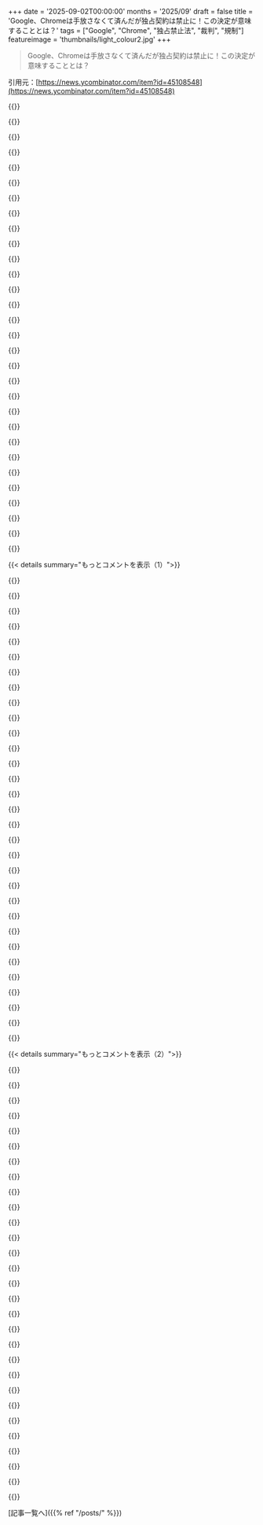 +++
date = '2025-09-02T00:00:00'
months = '2025/09'
draft = false
title = 'Google、Chromeは手放さなくて済んだが独占契約は禁止に！この決定が意味することとは？'
tags = ["Google", "Chrome", "独占禁止法", "裁判", "規制"]
featureimage = 'thumbnails/light_colour2.jpg'
+++

> Google、Chromeは手放さなくて済んだが独占契約は禁止に！この決定が意味することとは？

引用元：[https://news.ycombinator.com/item?id=45108548](https://news.ycombinator.com/item?id=45108548)




{{<matomeQuote body="裁判の公式文書はこちらだよ。<br>https://storage.courtlistener.com/recap/gov.uscourts.dcd.223..." userName="colesantiago" createdAt="2025/09/02 20:26:47" color="">}}




{{<matomeQuote body="記者ってさ、裁判の判決PDFを記事に直接貼ってくれないのホント不満なんだよね。ジャーナリズムの標準としてPDFは必須だと思う。あと、裁判官がデータ共有を命じた根拠や詳細（どんなデータ、どれくらい匿名化とか）が知りたいな。FTCとかじゃなくて裁判官が決めるもんなの？" userName="supernova87a" createdAt="2025/09/02 21:30:17" color="#ff33a1">}}




{{<matomeQuote body="記者がPDFを直接リンクしないのは、直帰率を下げてエンゲージメントを上げたいからじゃない？科学論文もそうだよ。一部の出版社はPDFを自社でホストして読者を囲い込むし、これはPDFが改訂されたり削除されたりするのへの対策でもあるみたいだね。" userName="Hard_Space" createdAt="2025/09/02 21:43:47" color="#45d325">}}




{{<matomeQuote body="広告ビジネスではドメイン外にリンクしないのが鉄則だよ。ユーザーがページを離れると広告収入が減るからね。メディアがAIを恐れるのも同じで、LLMは一次情報を要約して、メディアを飛ばしちゃうようになる。裁判の記事もAIがまとめた方がよっぽどいいだろ。" userName="Workaccount2" createdAt="2025/09/02 21:47:38" color="#45d325">}}




{{<matomeQuote body="Wikipediaの教訓は、リンクを貼るほどみんな戻ってくるってことだよ。サイトが役に立つから人が来るんだ。リンクがなくても離れる人はいるし、関連情報へのリンクは読者を引き戻すのにすごく価値があると思うな。" userName="bawolff" createdAt="2025/09/02 23:59:36" color="">}}




{{<matomeQuote body="LLMが裁判の判決みたいな生データをちゃんと文脈に沿って説明したり、大事な詳細や影響を解説できるかについては疑問だな。要約はできるだろうけど。ジャーナリズムへの影響は心配だし、調査報道は広告で成り立ってるから、それがなくなったら「第四の権力」としての報道機関が失われちゃう。メディアがこうなった原因もあるけど、大きな損失だよ。" userName="bc569a80a344f9c" createdAt="2025/09/02 22:43:39" color="#ff5733">}}




{{<matomeQuote body="記者が一次情報をリンクしないのは、Web以前からの「ゲートキーパー」意識が原因だよ。読者は生データなんか扱えないって思ってるんだ。記者にとっては、リンクを貼るなんてデメリットしかないのさ。間違いが見つかるリスクも高まるし、情報を都合よく解釈しにくくなるだろ。リンクしないのが彼らにとっては正解なんだよ。" userName="mike_hearn" createdAt="2025/09/03 07:50:59" color="#ff33a1">}}




{{<matomeQuote body="何言ってるの？Wikipediaはすごく人気のあるサイトの一つじゃん。" userName="kelvinjps10" createdAt="2025/09/03 00:18:21" color="">}}




{{<matomeQuote body="死んでるとは言わないけど、Wikipediaは衰退してるね。AIがWikipediaの内容を引用元なしで表示するようになって、Wikipediaへのリンクが減ったのが原因の一つみたい。トラフィック減少の大きな要因だよ。" userName="tyingq" createdAt="2025/09/03 00:45:54" color="#ff33a1">}}




{{<matomeQuote body="大手ニュース機関では、ジャーナリストが記事をCMSに入力すると、それがワークフローに乗って何人かの編集者に見られるんだ。編集者は明確さ、文法、スタイルなんかを直す。リンクは編集者か自動システムによってどこかの段階で追加されるんだ。ジャーナリストたちが「文化」としてリンクを記事に入れないように企んでるなんてことはないよ。" userName="gnz11" createdAt="2025/09/03 09:50:49" color="#ff33a1">}}




{{<matomeQuote body="トラフィックが減ったって誰が気にするの？Wikipediaが役に立つのは、たくさんの訪問があるからじゃなくて、そこに載ってる情報のためだよ。" userName="WD-42" createdAt="2025/09/03 01:09:15" color="">}}




{{<matomeQuote body="LLMが裁判所の判決PDFみたいな生のソースを文脈化して、読者に適切に説明するのに向いてるかかなり自信がないって言うなら、今週LLMを使ってみなよ。" userName="nerpderp82" createdAt="2025/09/03 02:45:14" color="">}}




{{<matomeQuote body="記者として言うけど、君たちのコメントはよくある誤解から来てるよ。みんな記者の仕事や出版の仕組みを、実際のプロよりも分かってると思ってるんだよね。でも、記者は君が批判してることとは多分関係ないよ。リンクポリシーは記者の仕事じゃない。多分SEO“専門家”とか上級管理職が、記事に何を載せるか載せないかを決めてるんだ。記事のリンクにはめちゃくちゃ細かいくせに、Taboolaでひどいリンクを載せるのは許したりね。だから、文章を“記者”で始める時は、彼らに変える権限がないことを知っておいてほしいな。" userName="camillomiller" createdAt="2025/09/03 06:43:59" color="#ff5733">}}




{{<matomeQuote body="もしジャーナリストが常にオリジナルソースを含める文化があったり、そうするよう強く主張したりすれば、きっとCMSもそれに対応するはずだよね。ほとんどのジャーナリストは、そういうことに気を使ってないって結論づけてもいいと思うよ。" userName="molf" createdAt="2025/09/03 10:13:46" color="">}}




{{<matomeQuote body="面白い例だね、Googleは以前Wikipediaへのリンクをもっと目立つようにしてたけど、それをやめたらWikipediaの訪問者数がすごく減ったんだ。Wikipediaへの訪問のほとんどがGoogleからの参照だったからね。Googleは元々Wikipediaへ向かっていた視線を、自社の知識グラフ（その多くはWikipediaのコンテンツだけど）やAIが生成したスニペットにシフトさせたんだ。つまり、Wikipediaが外部リンクを惜しまないことが人気の理由の一部だけど、彼らもトラフィック源の“エンゲージメント”思考の影響を受けてるってことだね。" userName="tyingq" createdAt="2025/09/03 00:43:11" color="#38d3d3">}}




{{<matomeQuote body="裁判の判決や特許なんかの多くは、そもそも著作権がないんだ。だから、ニュースサイトは自分のサイトにコピーを置いて、そこに広告を表示してもいいんだよ。" userName="nradov" createdAt="2025/09/02 23:52:35" color="">}}




{{<matomeQuote body="ここ数年、New York Timesの記事でこれに気づいたよ。記事は今、たくさん内部リンクされてるんだけど、ほとんどの“キーワード”が同じトピックの過去記事にリンクしてるだけで、Timesのサイトを離れるリンクはめったにないんだ。例外は、Timesがカバーしてないけど他の出版物が報じた過去記事を参照する必要がある時だけ。ソースへのリンクはほとんどないし、もしあってもTimes自身のサイトにあるPDF埋め込みだよ。彼らや他の大手出版物のSEOエディターたちが、メトリクス（指標）のためにそうすべきだと決めたんだろうね。PDFにリンクしたら、みんなクリックしてサイトを離れちゃうってことを理解してるんだ。それは正しいけど、イライラするよね。" userName="rafram" createdAt="2025/09/02 22:45:05" color="#785bff">}}




{{<matomeQuote body="これはインターネットで一番嫌いなことの一つだよ。時には、ニュースサイトがある会社について報道してるのに、その会社のページへのリンクが一つもなくて、代わりにその会社に関する以前の別の記事にリンクしてるなんて、ばかげてることもある。どれだけ自信がないんだよ？" userName="upcoming-sesame" createdAt="2025/09/02 22:44:47" color="">}}




{{<matomeQuote body="これは政治的なツールでもあるよ。およそ1年前、NYTimesが“ガザで本当に飢饉を宣言できるのは誰か？”っていう記事を書いた時、記事の結論は「まぁ、本当に複雑だけど、ガザは公式には飢饉じゃない」って感じだった。その結論と表現は疑わしかったね。実際のUNや世界食糧計画の報告書にリンクしてるか探してみたんだ。公式な結論は、ガザの大部分はすでに公式に飢饉状態だけど、ガザ全体がそうじゃないってことだった。ガザの残りの地域は、飢饉の一段下か二段下のレベルで、それらのレベルは“食料緊急事態”とか呼ばれてたね。要するに、それらの下位レベルは一般人ならおそらく飢饉と呼ぶだろうけど、Timesは他のレベルや、一部が飢饉レベルにあることを触れず、“ガザは飢饉じゃない”とだけ言ったんだ。実際の報告書にたどり着くには、NYTimesの他の記事を経由して5つか6つの見つけにくいバックリンクを辿る必要があったよ。各記事にはさらにNYTimesのリンクがたくさんあって、本物を見つけるのはまず無理だったね。" userName="skrtskrt" createdAt="2025/09/02 23:14:02" color="#38d3d3">}}




{{<matomeQuote body="記事がどこから来たのか正直に教えてくれれば、もっと読んで信頼するのに。それがガイドになればいいのにね。" userName="supernova87a" createdAt="2025/09/02 22:11:14" color="#ff5733">}}




{{<matomeQuote body="でもさ、もし自分たちのサイトに載せてるなら、何か理由で改変されてないってどうやって分かるの？もう「真実の源」じゃないじゃん。" userName="justinclift" createdAt="2025/09/03 00:24:47" color="#ff33a1">}}




{{<matomeQuote body="LLMはすでに文脈を理解して説明するのがめちゃくちゃ得意なんだよ。Hacker NewsがAIを嫌いすぎなのが信じられないね。時代に乗り遅れてるよ。" userName="halJordan" createdAt="2025/09/03 00:33:26" color="">}}




{{<matomeQuote body="メディアへの批判はもっともだけど、記者が読者にファクトチェックされるのが怖くてリンクを貼らないってのは間違いだよ。大手ニュース機関での経験がないことの証拠だね。" userName="gnz11" createdAt="2025/09/03 10:41:07" color="#ff5c5c">}}




{{<matomeQuote body="Ars Technicaに拍手！彼らは広告収入が減るとか、ページ滞在時間が短くなるとかを気にせずPDFリンクをくれるんだよね。素晴らしいよ。" userName="Barbing" createdAt="2025/09/02 21:43:55" color="#45d325">}}




{{<matomeQuote body="だから大手ニュースメディアの科学・技術記事は読まないんだ。論文へのリンクを絶対貼らないから、いつも自分で探す羽目になるんだよね。小さいメディアだとそんなにないし、メールすれば数時間でリンクを貼ってくれることもあるよ。" userName="chneu" createdAt="2025/09/03 01:32:43" color="#45d325">}}




{{<matomeQuote body="Ars Technicaの購読者だったけど、最近の「enshittification」が酷くて去年解約したんだ。ポジティブレビューを信じて買った製品が、機能について嘘ついてたって分かってね。明らかにArsが企業から金もらってたか、仕事が下手か。ポップアップもうざいし、解約してよかったって思ってるよ。" userName="ninkendo" createdAt="2025/09/02 23:37:15" color="#ff33a1">}}




{{<matomeQuote body="特許侵害の記事で特許番号が引用されないのも同じくらいうざいよね。21世紀のジャーナリズムの基本中の基本だよ。AI駆動のリンク挿入拡張機能が必要だね。KagiならSEOの悪だくみもしなさそうだし、良い機能になりそう。" userName="kevin_thibedeau" createdAt="2025/09/02 22:30:43" color="#45d325">}}




{{<matomeQuote body="これは、外部リンクがエンゲージメントを低下させる例というより、Googleがその中間者・市場での地位を乱用して、ユーザーを自社のページに長く留めておくためって側面が強いと思うよ。" userName="VoidWhisperer" createdAt="2025/09/03 03:09:27" color="#785bff">}}




{{<matomeQuote body="この問題はエディターに関係があるね。訪問者数が減ると、長い目で見ればエディターも減るっていう理論があるんだ。" userName="jowea" createdAt="2025/09/03 01:52:38" color="">}}




{{<matomeQuote body="記者の記事にオリジナルソースのリンクが全然載ってないのは、何か理由があるはずだよね。" userName="dboreham" createdAt="2025/09/03 12:58:06" color="">}}




{{< details summary="もっとコメントを表示（1）">}}

{{<matomeQuote body="チェックサムを投稿してくれよ、冗談だけど。裁判所はGPG署名するとか、そういうのやった方がいいんじゃない？そうすれば、特定の文書の作成者を検証できるでしょ。" userName="8n4vidtmkvmk" createdAt="2025/09/03 03:31:49" color="">}}




{{<matomeQuote body="これってGoogleの驚くべき勝利だよね、彼らはすごく喜んでるはず。望むもの（全てを囲い込むこと）をほぼ手に入れたし、検索契約で「今はできない」って理由で断れる交渉力も得たわけだし。<br>裁判官がAIの台頭を考慮してる理由が全然わかんないよ。これは根本的に反競争的な決定だね。" userName="fidotron" createdAt="2025/09/02 21:05:17" color="#ff5733">}}




{{<matomeQuote body="裁判官は厳しい罰則を適用しないための口実を探してた感じがするね。GoogleがAIを競合として持ち出したから、裁判官はそれを非常に軽微な罰則のための妥当な言い訳として受け入れたんだろ。" userName="stackskipton" createdAt="2025/09/02 21:13:47" color="#38d3d3">}}




{{<matomeQuote body="AIは競合だよ。AIが代替手段を提供したせいでStackOverflowが死んだの知ってる？検索でも同じことが起きてるんだ。<br>「ChatGPTは検索エンジンじゃない」って思うかもしれないけど、それは本当だね。特定のウェブサイトを探すとか、検索エンジンで使うような全てのクエリは扱えない。でも、扱えるクエリはたくさんあるよ。<br>俺の最近の履歴だと、例えばVCSで共有ライブラリをロードして関数を呼ぶ方法とか、PAM設定のキーワードの意味とか、車のルーフラックの名称とか、printfで文字列を右パディングする方法とか。これらは全部前はGoogleで調べてたけど、ChatGPTの方が今は全体的にもっと良い体験を提供してくれるね。たまに嘘つくけど、かなり核心を突いてくれるし、今のところ広告もないしね！ちなみに、パーソナリティモードを”Robot”に設定するとイライラしなくなるってヒントをもらったよ！" userName="IshKebab" createdAt="2025/09/02 21:53:35" color="#ff5c5c">}}




{{<matomeQuote body="ChatGPTやClaudeを検索の有効な代替手段だと見てないの？俺の検索クエリのかなりの部分を置き換えてるけどね。" userName="jonas21" createdAt="2025/09/02 21:23:57" color="#ff5c5c">}}




{{<matomeQuote body="つまり、それは正当な懸念だよね。Googleは今、Gen Zや特にGen Alphaが、Googleが以前は答えてたような質問をする時にChatGPTを第一に使うことを選んでるせいで、すごく苦しんでるんだ。<br>それがChromeを製品として維持すべきかどうかは議論の余地があるけどね。" userName="judge2020" createdAt="2025/09/02 21:22:40" color="#ff5733">}}




{{<matomeQuote body="良い独占禁止法の下では、彼らをこの状況に陥れた原因を是正すべきであって、彼らの将来を心配すべきじゃないんだよ。<br>Chromeと契約が彼らをここまで連れてきたんだから、それを解体するべきだ。もしそれがGoogleを弱体化させ、AIが彼らを仕留めることになっても、それはただの創造的破壊が働いたってだけで、まあいいじゃないか。" userName="stackskipton" createdAt="2025/09/02 21:28:08" color="#38d3d3">}}




{{<matomeQuote body="俺はそうは思わないね。一次情報源を読む方が好きだよ。LLMの要約は結局のところ確率的で、構文に基づいているだけだからね。俺はよく意味論を探してるんだけど、LLMは本当にそれを提供してくれないんだ。" userName="bediger4000" createdAt="2025/09/02 21:26:24" color="#38d3d3">}}




{{<matomeQuote body="＞ChatGPTとClaudeを検索の有効な代替手段だと見てないの？<br>このサブスレッドは典型的なHNだよ。みんなが「AIは検索にとって脅威だ」っていう元の前提の何らかの形を唱えるために、ものすごい数の返信が殺到してるね……でも、今日のLLMアシスト検索体験で群を抜いて最高なのが、Googleプロンプトで無料で利用できるっていう事実には全然触れてない。全然比較にならないレベルだよ、本当に。<br>ここではみんな自分の立場を固定しすぎてて、その意見の対象となる市場を調査しようとさえしてないんだ。（うん、彼らが俺に給料を払ってるから偏見があるのは確かだと思う。でもAIじゃなくてファームウェアの仕事だけどね。）" userName="ajross" createdAt="2025/09/02 22:33:44" color="#ff5c5c">}}




{{<matomeQuote body="ChatGPTがGoogle、ましてKagiみたいなちゃんとした検索エンジンより全体的に良い体験を提供してるって意見には同意できないな。キーワードがわからなくて平易な英語で何か質問する必要があることなんて滅多にないから、LLMの唯一の利点も意味ないんだよ。それに、LLMはでたらめをよく言う（たまにじゃなく、かなりね）から、言うことを何も信用できない。少なくとも検索エンジンなら特定のサイトが信頼できるか判断できるけど、LLMだと全くわからないんだ。みんなLLMが情報探しにはるかに良いっていつも言うけど、俺自身のユーザー体験とは全く違うんだよな。" userName="bigstrat2003" createdAt="2025/09/02 23:19:14" color="#38d3d3">}}




{{<matomeQuote body="まさにこれだよ！LLMはクリック、読み込み、調査、そして多くの場合は「作成」まで全部やってくれるんだ。情報源も示してくれるから、もしAIが嘘ついてるか疑問に思っても、情報を探すのに経た全ステップが見えるからすぐに確認できる。それに、Google検索を置き換えるだけでなく、Google検索じゃ元々できなかった画像、図、絵、その他無数の「新しい作業」も作ってくれるんだ。誓って言うけど、この一週間だけで、普段なら数週間かかっていたことが数時間で終わってるよ。例えば、既存のデザインに基づいてコールアウト付きの地図を作成する（これ、昔ならプロか少なくとも腕の立つアマチュアのデザイン作業に数時間かかっただろうけど、ChatGPTで10分）。特定の住所の屋根の影が、時間帯によって太陽光発電システムの出力にどれくらい影響するかを調べる（これは俺一人じゃできなかったタスク）。家の柱の構造荷重計算（これも一人じゃできなかった）。もちろん、これらのことは間違っちゃいけないから、ChatGPTを盲信することはできないけど、怪しいChatGPTの出力はすべて（皮肉だけど）Googleでキーワード検索して、ChatGPTが何を言ってるのか正確に理解するようにしてる。でも、これらを行うのにかかる時間、検索の手間、コストは桁違いに少ないんだ。<br>追伸：この判決が正しいとは言ってないよ。ただ、Googleが以前の決算発表でどんな数字を出してたとしても、LLMがGoogle検索にとって存続の危機であることは間違いないって言ってるだけさ。" userName="harmmonica" createdAt="2025/09/02 22:12:46" color="#785bff">}}




{{<matomeQuote body="部外者（Alphabet株主）の視点から言わせてもらうと、アメリカの法制度はかなり壊れてるように見えるね。" userName="lysace" createdAt="2025/09/02 21:39:05" color="">}}




{{<matomeQuote body="まったくの新規参入者がGoogleからシェアを奪えたっていうのは、独占状態じゃなかったことの現実的な証拠だよな。Googleの競合（Bingなど）が単にダメで、もっと良くなるためにお金を使わなかっただけってことだろ。" userName="xnx" createdAt="2025/09/02 21:31:23" color="#ff33a1">}}




{{<matomeQuote body="みんなってそんな風にインターネット検索するの？キーワードとか探してるサイトの名前とか、読みたいトピックじゃなくて、検索ボックスに具体的な質問をフルセンテンスで入力するの？俺は古臭い人間だから、インターネット検索が実質キーワード検索だった時代から来てて、検索ボックスに実際の英語の質問をフルセンテンスで入力するなんて思いもしなかったよ。もし今、ほとんどの人がそうやって検索エンジンを使ってるなら、「プロンプトを入力する」への移行は思ったよりスムーズだろうね。" userName="ryandrake" createdAt="2025/09/03 00:15:34" color="">}}




{{<matomeQuote body="家の柱の構造荷重計算？ChatGPTに頼ってるの？結果はどうやってチェックするんだよ？それってちょっと危なくない？" userName="qnleigh" createdAt="2025/09/03 05:19:37" color="">}}




{{<matomeQuote body="この使い方なら危険じゃないんだよ。誤差がある可能性は最初から分かってたし、自分や他人を危険に晒すようなことにはChatGPTは頼らない（このプロジェクトは俺の家でのことだしね）。<br>とはいえ、「頼ってる」って言葉は大げさだよ。ChatGPTが言ったことを自分で検証できることに頼ってるんだ。ChatGPTやGeminiのすごいところは、少なくとも俺がプロンプトを出すやり方だと、答えに至るまでの全経路を示してくれることなんだ。だから、例えばこの例だと荷重計算とか木材の相対的な強度みたいな「事実」を提示されたら、その詳細をGoogleで調べて、提示された情報が正確か確認する。これで「どうやって時間節約になるの？」って思うかもしれないけど、答えは、以前ならエンジニアを雇わないと答えがわからなかったような問題を、LLMが思考のパートナーとして俺の考える能力のギャップを埋めてくれて、問題の理解と最終的な解決を手伝ってくれるってことだよ。" userName="harmmonica" createdAt="2025/09/03 05:59:38" color="#ff33a1">}}




{{<matomeQuote body="ってことは、Googleへの罰則は、AppleやMozillaへのデフォルト検索契約の支払いをやめるってこと？！それで一体何が解決するんだよ？！（そう、裁判官は最適な市場解決策を探せるらしいけどさ）" userName="bbarnett" createdAt="2025/09/02 21:32:35" color="">}}




{{<matomeQuote body="ChatGPT、GrokとかはGoogleより全体的に良い体験を提供してくれるんだ。だって、答えを直接くれるんだもん。答えが見つかるかもしれないページのリンクじゃなくてね。だから、特定の記事を探してる時以外は、Grokに聞く方が早くて十分な答えが手に入るんだよ。" userName="Andrew_nenakhov" createdAt="2025/09/03 05:33:30" color="">}}




{{<matomeQuote body="StackOverflowはルールがバカげてるし、ユーザーも嫌なやつが多いから、もう終わったよな。これからも本当に問題になるだろうね。AIが殺さなくても、別の何かが殺していただろうし、その「何か別のもの」が今後出てくるかは疑問だ。新しい技術、アルゴリズム、言語、ライブラリが作られ続ける限り、SOみたいな場所の必要性は決してなくならないのにさ。" userName="CamperBob2" createdAt="2025/09/02 23:05:24" color="#38d3d3">}}




{{<matomeQuote body="AIって簡単な質問なら6割くらいはまともな答えくれるけど、残りの4割はもっともらしいデタラメを返すんだよね。" userName="dns_snek" createdAt="2025/09/03 05:58:28" color="#ff5c5c">}}




{{<matomeQuote body="独禁法の執行ってめちゃくちゃ遅いんだよな。Googleの独占は2014年には明らかだったのに、罰則は2030年までかかりそう。国を動かす奴らがいると、忠誠金次第で案件が消えたり作られたりする。Googleが就任資金に100万ドル払っても足りなかったってこと？" userName="ocdtrekkie" createdAt="2025/09/02 21:54:08" color="#38d3d3">}}




{{<matomeQuote body="いや、具体的な解決策はまだ詳しく決まってないんだよ。検索データの共有は含まれるだろうけどね。今回の判決は、議論の範囲を決めて、裁判所が次に動く前に当事者同士で詳細を話し合うように命じただけみたい。" userName="dragonwriter" createdAt="2025/09/02 21:43:59" color="#785bff">}}




{{<matomeQuote body="GPT-5 Thinkingみたいなツールって、一次情報源へのリンクがマジですごいんだよ。遅いけど結果がいいから、ドキュメント探しなんかではもうこれ一択だね。Googleは”あのウェブページに連れてって”っていう検索と地図にしか使わなくなったわ。" userName="sothatsit" createdAt="2025/09/02 21:39:15" color="#45d325">}}




{{<matomeQuote body="「AI overview」ってChatGPTよりも幻覚をよく見る気がするな。あんたは偏見があるだろうし、ChatGPTとか他の似たような製品をちゃんと使ってないから公平な評価ができてないんじゃない？" userName="rs186" createdAt="2025/09/03 01:24:36" color="#785bff">}}




{{<matomeQuote body="まあ、裁判所も俺もあんたの評価には賛成できないな。AIはGoogleにとって脅威だよ。どれくらい脅威かはまだわからないけどね。俺が知ってる一般人は、ほとんどがGeminiとかGoogleのトップページに出てるものを使ってるよ。OpenAIとかで検索を始める人はあんまりいないんだよね。" userName="stackskipton" createdAt="2025/09/02 21:38:16" color="#38d3d3">}}




{{<matomeQuote body="あんたが言ってること、ほとんどの場所でまともじゃないし、合法でもないよ。構造エンジニアがまだ必要だし、あんたが挙げてる情報源はどれも信頼できないからね。" userName="lazide" createdAt="2025/09/03 07:29:23" color="">}}




{{<matomeQuote body="「一次情報源へのリンクがすごい」って言うけど、全部チェックしてるの？それってAIの幻覚かもしれないし、常に確認しないと気づかないかもよ。もしかしたら情報源を間違って理解してる可能性だってあるしね。だいたい正確だからって、いつもそうとは限らないんだから。" userName="Rohansi" createdAt="2025/09/02 21:49:47" color="#785bff">}}




{{<matomeQuote body="あれは検索クエリじゃなくて、AIへのプロンプトの例だと思うな。検索って、簡単な質問でも手間がかかることあるじゃん？例えば、何か物の名前を知りたいとき、どんなサイトが扱ってるかとか、SEOスパムの中からどうやって見つけるか考えて、手で記事を読んで探すんだ。でもAIを使えば”XYZって何ていうの？”って聞けばすぐ答えが返ってくるから楽だよね。" userName="fwipsy" createdAt="2025/09/03 00:30:45" color="#ff5c5c">}}




{{<matomeQuote body="「AI overview」って、幻覚を見ないのを見たことない気がするな。まあ、俺がGoogleにたどり着くのは、人のPCを使うときとか、まだ検索設定してない新しいインストールでだけだけどさ。" userName="zargon" createdAt="2025/09/03 05:47:25" color="#ff5c5c">}}




{{<matomeQuote body="Googleには厳しい罰がほしいけど、他に良い解決策がないんだよな。今のところ提案されてるのは、Chromeが壊れるか、怪しい連中に売られるか。それだと個人データも吸い取られるだろうし、結局破壊されちゃう。この決定が気に入らないのはわかるけど、もっと良い案は聞かないね。" userName="x0x0" createdAt="2025/09/02 23:41:59" color="#ff5c5c">}}

{{</details>}}




{{< details summary="もっとコメントを表示（2）">}}

{{<matomeQuote body="住宅建設の資料ってネットで手に入るし、エンジニアもそれ使ってるんだよ。LLMは入力されたあいまいな言葉から必要な資料や計算を見つけてくれるから、何時間も検索する手間が省ける。吊り橋みたいにリスクが高いものは専門家に任せるべきだけど、家の柱一本みたいな低リスクなことならLLMにDIYの“エンジニアリング”を手伝わせるのもアリだろ？複雑さって、たまに必要以上に誇張されてることもあるんだよな。俺はHN投稿の長文キングだけど、これ読んで何か考え変わった？" userName="harmmonica" createdAt="2025/09/03 20:05:15" color="#38d3d3">}}




{{<matomeQuote body="判事の判断はすごく合理的だと思う。AppleがGoogleを選んだのは、他の検索エンジンがダメだったからでしょ？AppleがGoogleをデフォルトにしたいなら、それは認められるべきだよ。でも、独占契約で市場を独占するのはダメってのは納得。Chromeを巻き込むのは筋違いだよ。Chromeは独占契約じゃなくて、シンプルに「最高の製品」だから普及したんだ。Googleからベストな製品を奪うなんて、政府の私企業への収用と一緒だ。ChatGPTとかAI検索の台頭で、5年後にはGoogleの独占もどうなるか分からないし、ソフトウェアの競争こそが解決策だよ。" userName="Hansenq" createdAt="2025/09/02 21:14:33" color="#ff33a1">}}




{{<matomeQuote body="Chromeが「最高のブラウザ」っていうのは、ちょっと言い過ぎじゃない？俺はGoogle製品好きだけど、ブラウザはAdblockが強力なBraveとかFirefoxを使ってるよ。Chromeもアリだけど、明らかに「最高」ってわけじゃないと思うんだけどな。何がChromeを最高にしてるって思うの？" userName="pinkmuffinere" createdAt="2025/09/02 22:42:01" color="">}}




{{<matomeQuote body="Appleが証言したのは、あの違法なやり方から得られる利益を手放したくなかったからに決まってるだろ。" userName="coliveira" createdAt="2025/09/02 21:34:17" color="">}}




{{<matomeQuote body="Bingだって、Googleの提示額に合わせられる自由があるだろ。" userName="scarface_74" createdAt="2025/09/02 22:05:13" color="">}}




{{<matomeQuote body="でも、Googleの提示額って、裁判で認められた広告独占の資金で賄われてるんだぜ？Bingとか他の競合じゃ、そこまで太刀打ちできないよ。" userName="benoau" createdAt="2025/09/02 22:18:47" color="">}}




{{<matomeQuote body="Microsoftって3.8兆ドルもの会社だぜ。その金額を払うお金がないって、マジで思ってるの？" userName="crazygringo" createdAt="2025/09/02 22:37:01" color="">}}




{{<matomeQuote body="Bing単体じゃそんなに稼いでないし、その金額はMicrosoft全体の年間利益の約4分の1にもなるんだよ。Microsoftはもう、そんな大金をかけて競争するのは無理だと判断済み。AIとか他の検索市場なんて、もっと無理だね。" userName="benoau" createdAt="2025/09/02 22:42:18" color="#ff5733">}}




{{<matomeQuote body="MicrosoftにはBingを強力な競合に育て上げる資金があるんだ。もし彼らがXboxへの投資を優先するなら、それはMicrosoftの選択ミスであって、Googleのせいじゃないよ。" userName="crazygringo" createdAt="2025/09/02 22:58:59" color="#ff33a1">}}




{{<matomeQuote body="ChromeとEdgeって、どっちもChromiumベースだからデスクトップではほとんど差がないよ。タブ開きすぎでどっちも重くなった経験がある。AndroidだとEdgeはExtensionsがあるけど、ChromeのTab Group Carouselの方が使いやすいからChromeに戻しちゃった。デスクトップはEdge使い続けてるよ。" userName="Stratoscope" createdAt="2025/09/02 22:55:14" color="">}}




{{<matomeQuote body="Google Searchが優れてるのは、膨大な検索トラフィックとユーザーインタラクションデータ（クリックとか滞在時間とか）を分析してランキングを改善してるからだよ。競合がこのデータを手に入れられない限り、Googleに勝つのは無理ゲー。年間200億ドル規模の投資でトラフィックとデータを獲得しないと厳しいって話。詳しくは、https://news.ycombinator.com/item?id=45109999 を見てね。もしデータ共有が実現したら少しは公平になるかもね。" userName="keeda" createdAt="2025/09/03 07:20:17" color="#ff5c5c">}}




{{<matomeQuote body="ユーザーがChromeを選ぶのは、それが単純に優れてるからだよ。GoogleにChromeを諦めさせるのは、政府が私企業から財産を取り上げるようなもん。WindowsはEdgeを推してるのに、PCではChromeが不利な状況で勝ち続けてるのが証拠だね。詳細は https://x.com/frantzfries/status/1628178202395873286" userName="raincole" createdAt="2025/09/02 22:39:00" color="#ff33a1">}}




{{<matomeQuote body="Bingの市場シェアが4%でも、1日1億クエリもあれば十分なデータがあるでしょ。Microsoftは資金もあるんだから、Googleみたいに投資すればいいだけ。これは彼らの選択の問題だよ。小さいStartupなら不利かもしれないけど、Microsoftは違う。" userName="crazygringo" createdAt="2025/09/03 16:39:30" color="#ff33a1">}}




{{<matomeQuote body="Chromeは昔は文句なしで最高だったんだ。Firefoxとかも追いついてきたけど、Chromeがウェブを速くした立役者なのは間違いないよ。最近出てる他のブラウザもほとんどがChromiumベースだから、Chromeがなかったら、こんなに進化しなかっただろうね。" userName="ehsankia" createdAt="2025/09/03 04:37:45" color="">}}




{{<matomeQuote body="昔Firebugのファンだったんだけどさ、ChromeとかChromiumってブラウザDevToolsの体験が10年以上前からずっと最高なんだよ。" userName="overfeed" createdAt="2025/09/03 01:40:58" color="#ff5733">}}




{{<matomeQuote body="Safariってさ、ここ5年くらいずっと良くなってるのに、誰も信じようとしないんだよね。FFよりも速いし、いろんなスペックに対応してるし、バッテリー持ちもいいし、スクロールもUIも最高なのにさ。" userName="nwienert" createdAt="2025/09/03 07:51:35" color="">}}




{{<matomeQuote body="「十分なデータ」って単なる量だけじゃなくて、クエリやユーザーの多様性みたいな細かい基準も重要じゃない？Googleが2024年にトラフィック獲得コストとして549億ドルも使ってること（https://abc.xyz/assets/77/51/9841ad5c4fbe85b4440c47a4df8d/go...）や、MicrosoftもSmartphone事業で大金つぎ込んだ過去を考えると、検索市場の厳しさがよくわかるよね。" userName="keeda" createdAt="2025/09/03 22:54:47" color="#ff33a1">}}




{{<matomeQuote body="ほとんどのユーザーはさ、どのブラウザがいいかなんて技術的な知識がないんだよ。Chromeがなんで優れてるのかもわからないし、Blinkが何かなんてもっと知らないよね。" userName="skinnymuch" createdAt="2025/09/02 21:21:10" color="">}}




{{<matomeQuote body="YouTubeでChromeの広告はしょっちゅう見るけど、Firefoxの広告は一度も見たことがないんだよね。<br>なんでだろう？" userName="OvbiousError" createdAt="2025/09/03 06:58:57" color="">}}




{{<matomeQuote body="君の言ってること意味不明だね。Microsoftは検索で本気で競争しようとしないだけ。データも金もあるから、Googleみたいにトラフィック獲得に何百億も使えば充分競合できるはずさ。彼らがそうしないのは、戦略的な選択をしてるだけだよ。" userName="crazygringo" createdAt="2025/09/03 23:13:16" color="">}}




{{<matomeQuote body="Googleに最高の製品を諦めさせるってのは、政府が民間企業から実質的に所有権を奪うことだろ。<br>それの何が問題なんだって？" userName="komali2" createdAt="2025/09/03 07:32:09" color="">}}




{{<matomeQuote body="いや、Microsoftは競争しようとしてるしBingは唯一の競合だよ。でもGoogleは年間何百億もトラフィック獲得に使うのに、Microsoftのキャッシュは960億ドルしかないんだ。ブラウザやモバイルの独占も無くてデータも集められないから、Googleみたいに金をかけるのはビジネス的に無理なんだよ。" userName="keeda" createdAt="2025/09/04 00:44:46" color="#ff5c5c">}}




{{<matomeQuote body="何がダメかって？<br>何が取られて何が取られないのか、明確なルールがないことだよ。そんなのがなければ、一番貧乏で小さいやつらから最初に奪われるに決まってるだろ。社会主義の初期段階みたいな話だね。" userName="Ray20" createdAt="2025/09/03 16:15:37" color="">}}




{{<matomeQuote body="ルールの境界線がないって言うけど、法律を作る時や憲法なんかでその問題はもう解決済みだよ。アメリカの憲法がいい例だね。政府が一番デカくて金持ちの企業を狙えば、貧しい人から奪われる問題は避けられるはず。もしかして資本が政治を牛耳ってるのが問題なのかな？" userName="komali2" createdAt="2025/09/03 22:49:50" color="">}}




{{<matomeQuote body="それ面白い指摘だね。Mozillaが広告にも使ってないなら、Googleから貰ってる大金で一体何やってるんだろうね？冗談だよ、みんな何してるか知ってるでしょ…" userName="shmeeed" createdAt="2025/09/03 10:30:32" color="">}}




{{<matomeQuote body="それって何か情報源ある？<br>https://www.browserating.com/だと、iOS以外のプラットフォームではトップ5に入ってないんだけど？" userName="lnenad" createdAt="2025/09/03 10:33:21" color="">}}




{{<matomeQuote body="ChromeよりEdgeが良いの？って思ってたけど、実際に使ってみて広告の多さにビックリしたよ。デフォルトのコンテンツはクリックベイトとか煽り記事ばっかりで最悪。Windowsの標準設定がこれって本当に心配だね。" userName="LeoPanthera" createdAt="2025/09/03 01:20:59" color="">}}




{{<matomeQuote body="Googleが使う金は、もっと多くの広告収入になって返ってくるんだよ。GoogleはAppleにデータのためじゃなく、広告収入に繋がるトラフィックのために金払ってる。Microsoftが何十億も使えば同じように広告収入を得られるし、データもスタートアップと違って持ってる。反競争的な要素なんてないね。" userName="crazygringo" createdAt="2025/09/04 04:10:14" color="#ff5c5c">}}

{{</details>}}



[記事一覧へ]({{% ref "/posts/" %}})

